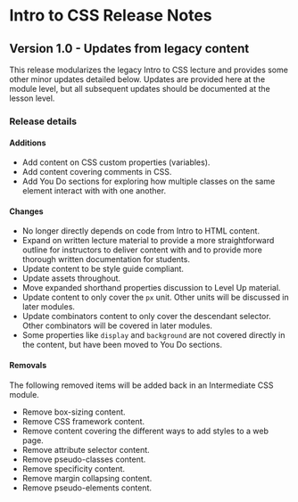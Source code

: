 <h1>
  <span class="headline">Intro to CSS</span>
  <span class="subhead">Release Notes</span>
</h1>

## Version 1.0 - Updates from legacy content

This release modularizes the legacy Intro to CSS lecture and provides some other minor updates detailed below. Updates are provided here at the module level, but all subsequent updates should be documented at the lesson level.

### Release details

#### Additions

- Add content on CSS custom properties (variables).
- Add content covering comments in CSS.
- Add You Do sections for exploring how multiple classes on the same element interact with with one another.

#### Changes

- No longer directly depends on code from Intro to HTML content.
- Expand on written lecture material to provide a more straightforward outline for instructors to deliver content with and to provide more thorough written documentation for students.
- Update content to be style guide compliant.
- Update assets throughout.
- Move expanded shorthand properties discussion to Level Up material.
- Update content to only cover the `px` unit. Other units will be discussed in later modules.
- Update combinators content to only cover the descendant selector. Other combinators will be covered in later modules.
- Some properties like `display` and `background` are not covered directly in the content, but have been moved to You Do sections.

#### Removals

The following removed items will be added back in an Intermediate CSS module.

- Remove box-sizing content.
- Remove CSS framework content.
- Remove content covering the different ways to add styles to a web page.
- Remove attribute selector content.
- Remove pseudo-classes content.
- Remove specificity content.
- Remove margin collapsing content.
- Remove pseudo-elements content.
